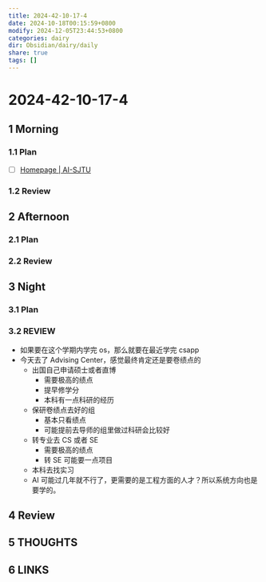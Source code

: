 ```yaml
---
title: 2024-42-10-17-4
date: 2024-10-18T00:15:59+0800
modify: 2024-12-05T23:44:53+0800
categories: dairy
dir: Obsidian/dairy/daily
share: true
tags: []
---
```


# 2024-42-10-17-4

## 1 Morning

### 1.1 Plan

- [ ] [Homepage | AI-SJTU](https://aisjtu.icu/)

### 1.2 Review

## 2 Afternoon

### 2.1 Plan

### 2.2 Review

## 3 Night

### 3.1 Plan

### 3.2 REVIEW

- 如果要在这个学期内学完 os，那么就要在最近学完 csapp
- 今天去了 Advising Center，感觉最终肯定还是要卷绩点的
	- 出国自己申请硕士或者直博
		- 需要极高的绩点
		- 提早修学分
		- 本科有一点科研的经历
	- 保研卷绩点去好的组
		- 基本只看绩点
		- 可能提前去导师的组里做过科研会比较好
	- 转专业去 CS 或者 SE
		- 需要极高的绩点
		- 转 SE 可能要一点项目
	- 本科去找实习
	- AI 可能过几年就不行了，更需要的是工程方面的人才？所以系统方向也是要学的。

## 4 Review

## 5 THOUGHTS

## 6 LINKS